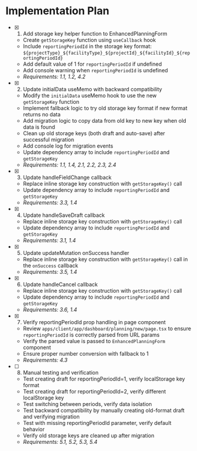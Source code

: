 # Implementation Plan

- [x] 1. Add storage key helper function to EnhancedPlanningForm





  - Create `getStorageKey` function using `useCallback` hook
  - Include `reportingPeriodId` in the storage key format: `${projectType}_${facilityType}_${projectId}_${facilityId}_${reportingPeriodId}`
  - Add default value of 1 for `reportingPeriodId` if undefined
  - Add console warning when `reportingPeriodId` is undefined
  - _Requirements: 1.1, 1.2, 4.2_

- [x] 2. Update initialData useMemo with backward compatibility





  - Modify the `initialData` useMemo hook to use the new `getStorageKey` function
  - Implement fallback logic to try old storage key format if new format returns no data
  - Add migration logic to copy data from old key to new key when old data is found
  - Clean up old storage keys (both draft and auto-save) after successful migration
  - Add console log for migration events
  - Update dependency array to include `reportingPeriodId` and `getStorageKey`
  - _Requirements: 1.1, 1.4, 2.1, 2.2, 2.3, 2.4_

- [x] 3. Update handleFieldChange callback





  - Replace inline storage key construction with `getStorageKey()` call
  - Update dependency array to include `reportingPeriodId` and `getStorageKey`
  - _Requirements: 3.3, 1.4_

- [x] 4. Update handleSaveDraft callback





  - Replace inline storage key construction with `getStorageKey()` call
  - Update dependency array to include `reportingPeriodId` and `getStorageKey`
  - _Requirements: 3.1, 1.4_

- [x] 5. Update updateMutation onSuccess handler





  - Replace inline storage key construction with `getStorageKey()` call in the `onSuccess` callback
  - _Requirements: 3.5, 1.4_

- [x] 6. Update handleCancel callback





  - Replace inline storage key construction with `getStorageKey()` call
  - Update dependency array to include `reportingPeriodId` and `getStorageKey`
  - _Requirements: 3.6, 1.4_

- [x] 7. Verify reportingPeriodId prop handling in page component




  - Review `apps/client/app/dashboard/planning/new/page.tsx` to ensure `reportingPeriodId` is correctly parsed from URL params
  - Verify the parsed value is passed to `EnhancedPlanningForm` component
  - Ensure proper number conversion with fallback to 1
  - _Requirements: 4.3_

- [ ] 8. Manual testing and verification
  - Test creating draft for reportingPeriodId=1, verify localStorage key format
  - Test creating draft for reportingPeriodId=2, verify different localStorage key
  - Test switching between periods, verify data isolation
  - Test backward compatibility by manually creating old-format draft and verifying migration
  - Test with missing reportingPeriodId parameter, verify default behavior
  - Verify old storage keys are cleaned up after migration
  - _Requirements: 5.1, 5.2, 5.3, 5.4_
